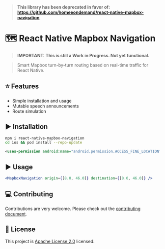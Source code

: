 > **This library has been deprecated in favor of: https://github.com/homeeondemand/react-native-mapbox-navigation**

# 🗺️ React Native Mapbox Navigation

> **IMPORTANT: This is still a Work in Progress. Not yet functional.**

> Smart Mapbox turn-by-turn routing based on real-time traffic for React Native.

## :star: Features

- Simple installation and usage
- Mutable speech announcements
- Route simulation

## :arrow_forward: Installation

```sh
npm i react-native-mapbox-navigation
cd ios && pod install --repo-update
```

```xml
<uses-permission android:name="android.permission.ACCESS_FINE_LOCATION" />
```

## :arrow_forward: Usage

```jsx
<MapboxNavigation origin={[8.0, 46.0]} destination={[8.0, 46.0]} />
```

## :computer: Contributing

Contributions are very welcome. Please check out the [contributing document](CONTRIBUTING.md).

## :bookmark: License

This project is [Apache License 2.0](LICENSE) licensed.
